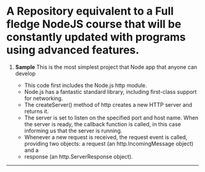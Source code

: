 **A  Repository equivalent to a Full fledge NodeJS course that will be constantly updated with programs using advanced features.**
===

1. **Sample**
    This is the most simplest project that Node app that anyone can develop
    
    + This code first includes the Node.js http module.
    + Node.js has a fantastic standard library, including first-class support for networking.
    + The createServer() method of http creates a new HTTP server and returns it.
    + The server is set to listen on the specified port and host name. When the server is ready, the callback function is called, in this case informing us that the server is running.
    + Whenever a new request is received, the request event is called, providing two objects: a request (an http.IncomingMessage object) and a 
    + response (an http.ServerResponse object).
-----
